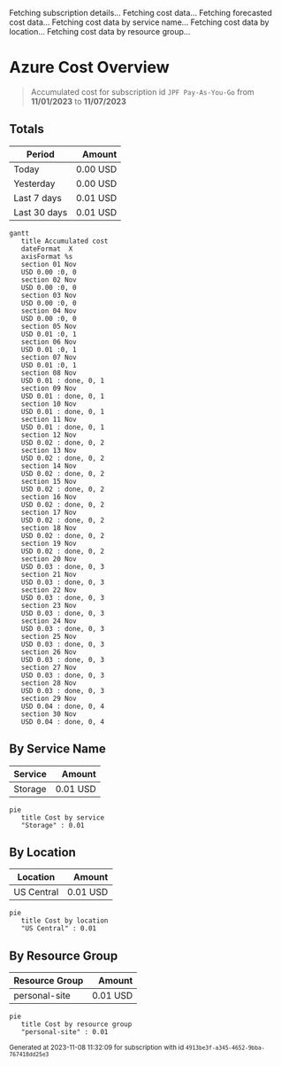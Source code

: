 Fetching subscription details...
Fetching cost data...
Fetching forecasted cost data...
Fetching cost data by service name...
Fetching cost data by location...
Fetching cost data by resource group...
# Azure Cost Overview

> Accumulated cost for subscription id `JPF Pay-As-You-Go` from **11/01/2023** to **11/07/2023**

## Totals

|Period|Amount|
|---|---:|
|Today|0.00 USD|
|Yesterday|0.00 USD|
|Last 7 days|0.01 USD|
|Last 30 days|0.01 USD|

```mermaid
gantt
   title Accumulated cost
   dateFormat  X
   axisFormat %s
   section 01 Nov
   USD 0.00 :0, 0
   section 02 Nov
   USD 0.00 :0, 0
   section 03 Nov
   USD 0.00 :0, 0
   section 04 Nov
   USD 0.00 :0, 0
   section 05 Nov
   USD 0.01 :0, 1
   section 06 Nov
   USD 0.01 :0, 1
   section 07 Nov
   USD 0.01 :0, 1
   section 08 Nov
   USD 0.01 : done, 0, 1
   section 09 Nov
   USD 0.01 : done, 0, 1
   section 10 Nov
   USD 0.01 : done, 0, 1
   section 11 Nov
   USD 0.01 : done, 0, 1
   section 12 Nov
   USD 0.02 : done, 0, 2
   section 13 Nov
   USD 0.02 : done, 0, 2
   section 14 Nov
   USD 0.02 : done, 0, 2
   section 15 Nov
   USD 0.02 : done, 0, 2
   section 16 Nov
   USD 0.02 : done, 0, 2
   section 17 Nov
   USD 0.02 : done, 0, 2
   section 18 Nov
   USD 0.02 : done, 0, 2
   section 19 Nov
   USD 0.02 : done, 0, 2
   section 20 Nov
   USD 0.03 : done, 0, 3
   section 21 Nov
   USD 0.03 : done, 0, 3
   section 22 Nov
   USD 0.03 : done, 0, 3
   section 23 Nov
   USD 0.03 : done, 0, 3
   section 24 Nov
   USD 0.03 : done, 0, 3
   section 25 Nov
   USD 0.03 : done, 0, 3
   section 26 Nov
   USD 0.03 : done, 0, 3
   section 27 Nov
   USD 0.03 : done, 0, 3
   section 28 Nov
   USD 0.03 : done, 0, 3
   section 29 Nov
   USD 0.04 : done, 0, 4
   section 30 Nov
   USD 0.04 : done, 0, 4
```

## By Service Name

|Service|Amount|
|---|---:|
|Storage|0.01 USD|

```mermaid
pie
   title Cost by service
   "Storage" : 0.01
```

## By Location

|Location|Amount|
|---|---:|
|US Central|0.01 USD|

```mermaid
pie
   title Cost by location
   "US Central" : 0.01
```

## By Resource Group

|Resource Group|Amount|
|---|---:|
|personal-site|0.01 USD|

```mermaid
pie
   title Cost by resource group
   "personal-site" : 0.01
```

<sup>Generated at 2023-11-08 11:32:09 for subscription with id `4913be3f-a345-4652-9bba-767418dd25e3`</sup>
